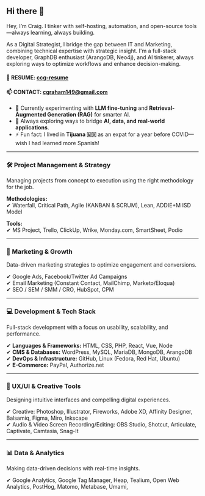 ## Hi there 👋  

Hey, I’m Craig. I tinker with self-hosting, automation, and open-source tools—always learning, always building.

As a Digital Strategist, I bridge the gap between IT and Marketing, combining technical expertise with strategic insight. I'm a full-stack developer, GraphDB enthusiast (ArangoDB, Neo4j), and AI tinkerer, always exploring ways to optimize workflows and enhance decision-making.

#### 📄 RESUME: [ccg-resume](https://github.com/cgraham149/ccg-resume)  
#### 📫 CONTACT: cgraham149@gmail.com  

- 🧠 Currently experimenting with **LLM fine-tuning** and **Retrieval-Augmented Generation (RAG)** for smarter AI.  
- 🤔 Always exploring ways to bridge **AI, data, and real-world applications**.  
- ⚡ Fun fact: I lived in **Tijuana 🇲🇽** as an expat for a year before COVID—wish I had learned more Spanish!  

---  

### **🛠️ Project Management & Strategy**

Managing projects from concept to execution using the right methodology for the job.

**Methodologies:**  
✔ Waterfall, Critical Path, Agile (KANBAN & SCRUM), Lean, ADDIE+M ISD Model

**Tools:**  
✔ MS Project, Trello, ClickUp, Wrike, Monday.com, SmartSheet, Podio

---

### **📢 Marketing & Growth**

Data-driven marketing strategies to optimize engagement and conversions.

✔ Google Ads, Facebook/Twitter Ad Campaigns  
✔ Email Marketing (Constant Contact, MailChimp, Marketo/Eloqua)  
✔ SEO / SEM / SMM / CRO, HubSpot, CPM

---

### **💻 Development & Tech Stack**

Full-stack development with a focus on usability, scalability, and performance.

✔ **Languages & Frameworks:** HTML, CSS, PHP, React, Vue, Node  
✔ **CMS & Databases:** WordPress, MySQL, MariaDB, MongoDB, ArangoDB  
✔ **DevOps & Infrastructure:** GitHub, Linux (Fedora, Red Hat, Ubuntu)  
✔ **E-Commerce:** PayPal, Authorize.net

---
### **🎨 UX/UI & Creative Tools**


Designing intuitive interfaces and compelling digital experiences.

✔ Creative: Photoshop, Illustrator, Fireworks, Adobe XD, Affinity Designer, Balsamiq, Figma, Miro, Inkscape  
✔ Audio & Video Screen Recording/Editing: OBS Studio, Shotcut, Articulate, Captivate, Camtasia, Snag-It

---

### **📊 Data & Analytics**

Making data-driven decisions with real-time insights.

✔ Google Analytics, Google Tag Manager, Heap, Tealium, Open Web Analytics, PostHog, Matomo, Metabase, Umami,
